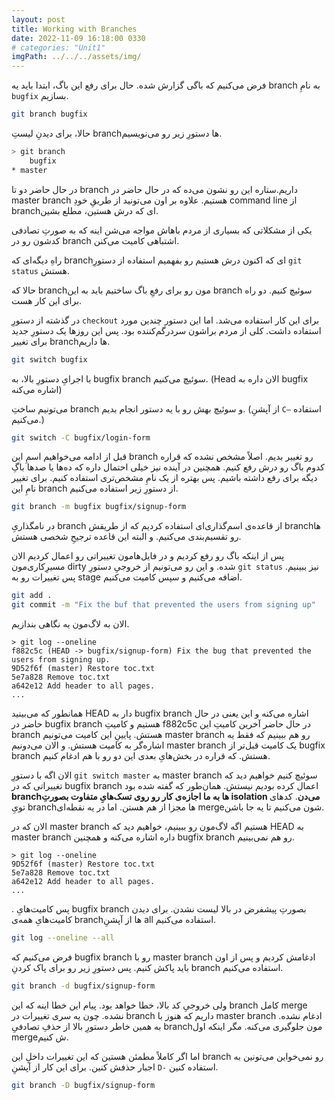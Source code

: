 ```yaml
---
layout: post
title: Working with Branches
date: 2022-11-09 16:18:00 0330
# categories: "Unit1"
imgPath: ../../../assets/img/
---
```


فرض می‌کنیم که باگی گزارش شده. حال برای رفع این باگ، ابتدا باید یه branch به نامِ `bugfix` بسازیم. 

```bash
git branch bugfix
```

حالا، برای دیدنِ لیستِ branchها دستورِ زیر رو می‌نویسیم.

```bash
> git branch
	bugfix
* master
```

در حال حاضر دو تا branch داریم.ستاره این رو نشون می‌ده که در حال حاضر در master branch هستیم. علاوه بر اون می‌تونید از طریقِ خودِ command line از branchای که درش هستین، مطلع بشین. 

یکی از مشکلاتی که بسیاری از مردم باهاش مواجه می‌شن اینه که به صورتِ تصادفی کدشون رو در branch اشتباهی کامیت می‌کنن. 

راهِ دیگه‌ای که branchای که اکنون درش هستیم رو بفهمیم استفاده از دستورِ `git status` هستش.

حالا که branchمون رو برای رفعِ باگ ساختیم باید به این branch سوئیچ کنیم. دو راه برای این کار هست. 

در گذشته از دستورِ `checkout` برای این کار استفاده می‌شد. اما این دستور چندین مورد استفاده داشت. کلی از مردم براشون سردرگم‌کننده بود. پس این روزها یک دستورِ جدید برای تغییر branchها داریم. 

```bash
git switch bugfix
```

با اجرایِ دستورِ بالا، به bugfix branch سوئیچ می‌کنیم. (Head الان داره به bugfix اشاره می‌کنه)

می‌تونیم ساختِ branch و سوئیچ بهش رو با یه دستور انجام بدیم. (از آپشنِ `C—` استفاده می‌کنیم.)

```bash
git switch -C bugfix/login-form
```

قبل از ادامه می‌خواهیم اسمِ این branch رو تغییر بدیم. اصلاً مشخص نشده که قراره کدوم باگ رو درش رفع کنیم. همچنین در آینده نیز خیلی احتمال داره که ده‌ها یا صدها باگِ دیگه برای رفع داشته باشیم. پس بهتره از یک نامِ مشخص‌تری استفاده کنیم. برای تغییر نامِ این branch از دستورِ زیر استفاده می‌کنیم.

```bash
git branch -m bugfix bugfix/signup-form
```

در نامگذاریِ branch از قاعده‌ی اسم‌گذاری‌ای استفاده کردیم که از طریقش branchها رو تقسیم‌بندی می‌کنیم. و البته این قاعده‌ ترجیحِ شخصی هستش.

پس از اینکه باگ رو رفع کردیم و در فایل‌هامون تغییراتی رو اعمال کردیم الان مسیرِ‌کاری‌مون dirty شده. و این رو می‌تونیم از خروجیِ دستورِ `git status` نیز ببینیم. پس تغییرات رو به stage اضافه می‌کنیم و سپس کامیت می‌کنیم.

```bash
git add .
git commit -m "Fix the buf that prevented the users from signing up"
```

الان به لاگ‌مون یه نگاهی بندازیم.

```
> git log --oneline
f882c5c (HEAD -> bugfix/signup-form) Fix the bug that prevented the users from signing up.
9D52f6f (master) Restore toc.txt
5e7a828 Remove toc.txt
a642e12 Add header to all pages.
...
```

همانطور که می‌بینید HEAD دار به bugfix branch اشاره می‌کنه و این یعنی در حال حاضر در bugfix branch هستیم و کامیتِ f882c5c در حال حاضر آخرین کامیتِ این branch هستش. پایینِ این کامیت می‌تونیم master branch رو هم ببینیم که فقط یه اشاره‌گر به کامیت هستش. و الان می‌دونیم master branch یک کامیت قبل‌تر از bugfix branch هستش. که قراره در بخش‌هایِ بعدی این دو رو با هم ادغام کنیم.

الان اگه با دستورِ `git switch master` به master branch سوئیچ کنیم خواهیم دید که تغییراتی که در bugfix branch اعمال کرده بودیم نیستش. همان‌طور که گفته شده بود **branchها به ما اجازه‌ی کار رو روی‌ تسک‌هایِ متفاوت بصورتِ isolation می‌دن**.  کدهای تویِ branchها مجزا از هم هستن. اما در یه نقطه‌ای mergeشون می‌کنیم تا یه جا باشن. 

الان که در master branch هستیم اگه لاگ‌مون رو ببینیم، خواهیم دید که HEAD به master branch داره اشاره می‌کنه و همچنین bugfix branch رو هم نمی‌بینیم.

```
> git log --oneline
9D52f6f (master) Restore toc.txt
5e7a828 Remove toc.txt
a642e12 Add header to all pages.
...
```

. پس کامیت‌هایِ bugfix branch بصورتِ پیشفرض در بالا لیست نشدن. برای دیدن کامیت‌هایِ همه‌ی branchها از آپشن‌ِ all استفاده می‌کنیم.

```bash
git log --oneline --all
```

فرض می‌کنیم که bugfix branch رو با master branch ادغامش کردیم و پس از اون باید پاکش کنیم. پس دستورِ زیر رو برای پاک کردنِ branch استفاده می‌کنیم.

```bash
git branch -d bugfix/signup-form
```

ولی خروجیِ کد بالا، خطا خواهد بود. پیام این خطا اینه که این branch کامل merge نشده. چون یه سری تغییرات در branch داریم که هنوز با master branch ادغام نشده. به همین خاطر دستورِ بالا از حذفِ تصادفیِ branchمون جلوگیری می‌کنه. مگر اینکه اول mergeش کنیم. 

اما اگر کاملاً مطمئن هستین که این تغییرات داخلِ این branch رو نمی‌خواین می‌تونین به اجبار حذفش کنین. برای این کار از آپشنِ `D-` استفاده کنین.

```bash
git branch -D bugfix/signup-form
```